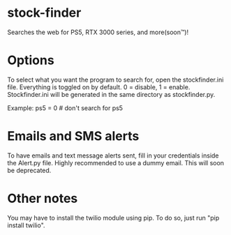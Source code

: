 # stock-finder
Searches the web for PS5, RTX 3000 series, and more(soon™)!

# Options
To select what you want the program to search for, open the stockfinder.ini file. Everything is toggled on by default. 0 = disable, 1 = enable.
Stockfinder.ini will be generated in the same directory as stockfinder.py.

Example: ps5 = 0 # don't search for ps5

# Emails and SMS alerts
To have emails and text message alerts sent, fill in your credentials inside the Alert.py file. Highly recommended to use a dummy email. This will soon be deprecated.

# Other notes
You may have to install the twilio module using pip. To do so, just run "pip install twilio".

